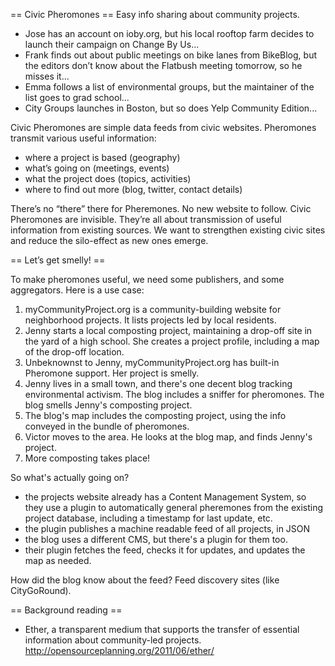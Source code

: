 == Civic Pheromones == 
Easy info sharing about community projects.

* Jose has an account on ioby.org, but his local rooftop farm decides to launch their campaign on Change By Us...
* Frank finds out about public meetings on bike lanes from  BikeBlog, but the editors don’t know about the Flatbush meeting tomorrow, so he misses it...
* Emma follows a list of environmental groups, but the maintainer of the list goes to grad school...
* City Groups launches in Boston, but so does Yelp Community Edition...

Civic Pheromones are simple data feeds from civic websites. Pheromones transmit various useful information:
* where a project is based (geography)
* what’s going on (meetings, events)
* what the project does (topics, activities)
* where to find out more (blog, twitter, contact details)

There’s no “there” there for Pheremones. No new website to follow. Civic Pheromones are invisible. They’re all about transmission of useful information from existing sources. We want to strengthen existing civic sites and reduce the silo-effect as new ones emerge. 

== Let’s get smelly! ==

To make pheromones useful, we need some publishers, and some aggregators. Here is a use case:
1. myCommunityProject.org is a community-building website for neighborhood projects. It lists projects led by local residents. 
1. Jenny starts a local composting project, maintaining a drop-off site in the yard of a high school. She creates a project profile, including a map of the drop-off location.
1. Unbeknownst to Jenny, myCommunityProject.org has built-in Pheromone support. Her project is smelly.
1. Jenny lives in a small town, and there's one decent blog tracking environmental activism. The blog includes a sniffer for pheromones. The blog smells Jenny's composting project.
1. The blog's map includes the composting project, using the info conveyed in the bundle of pheromones.
1. Victor moves to the area. He looks at the blog map, and finds Jenny's project.
1. More composting takes place!

So what's actually going on?
* the projects website already has a Content Management System, so they use a plugin to automatically general pheremones from the existing project database, including a timestamp for last update, etc. 
* the plugin publishes a machine readable feed of all projects, in JSON
* the blog uses a different CMS, but there's a plugin for them too.
* their plugin fetches the feed, checks it for updates, and updates the map as needed.

How did the blog know about the feed? 
Feed discovery sites (like CityGoRound).

== Background reading ==
+ Ether, a transparent medium that supports the transfer of essential information about community-led projects. http://opensourceplanning.org/2011/06/ether/

